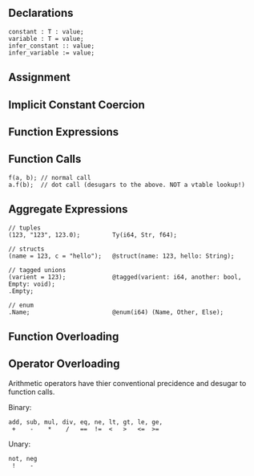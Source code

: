 ## Declarations

```
constant : T : value;
variable : T = value;
infer_constant :: value;
infer_variable := value;
```

## Assignment

## Implicit Constant Coercion

## Function Expressions

## Function Calls

```
f(a, b); // normal call
a.f(b);  // dot call (desugars to the above. NOT a vtable lookup!)
```

## Aggregate Expressions

```
// tuples
(123, "123", 123.0);         Ty(i64, Str, f64);

// structs
(name = 123, c = "hello");   @struct(name: 123, hello: String);

// tagged unions
(varient = 123);             @tagged(varient: i64, another: bool, Empty: void);
.Empty;

// enum
.Name;                       @enum(i64) (Name, Other, Else);
```

## Function Overloading

## Operator Overloading

Arithmetic operators have thier conventional precidence and desugar to function calls.

Binary:

```
add, sub, mul, div, eq, ne, lt, gt, le, ge,
 +    -    *    /   ==  !=  <   >   <=  >=
```

Unary:

```
not, neg
 !    -
```
